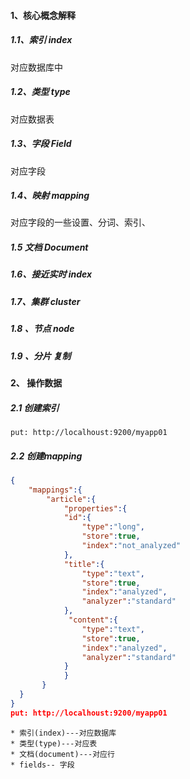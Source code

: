 #### 1、核心概念解释

##### 1.1、索引 index

对应数据库中

##### 1.2、类型 type

对应数据表

##### 1.3、字段 Field

对应字段

##### 1.4、映射 mapping

对应字段的一些设置、分词、索引、

##### 1.5 文档 Document

##### 1.6、接近实时 index

##### 1.7、集群 cluster

##### 1.8 、节点 node

##### 1.9 、分片 复制

#### 2、 操作数据

##### 2.1 创建索引

```http
put: http://localhoust:9200/myapp01
```

##### 2.2 创建mapping

```json
{
    "mappings":{
        "article":{
            "properties":{
            "id":{
                "type":"long",
                "store":true,
                "index":"not_analyzed"
            },
            "title":{
                "type":"text",
                "store":true,
                "index":"analyzed",
                "analyzer":"standard"
            },
             "content":{
                "type":"text",
                "store":true,
                "index":"analyzed",
                "analyzer":"standard"
            }
            }
       }
  }
}
put: http://localhoust:9200/myapp01
```



















```
* 索引(index)---对应数据库
* 类型(type)---对应表
* 文档(document)---对应行
* fields-- 字段
```







